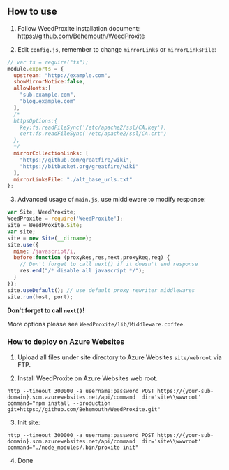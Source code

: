 ## How to use

1. Follow WeedProxite installation document: https://github.com/Behemouth/WeedProxite

2. Edit `config.js`, remember to change `mirrorLinks` or `mirrorLinksFile`:

  ```javascript
  // var fs = require("fs");
  module.exports = {
    upstream: "http://example.com",
    showMirrorNotice:false,
    allowHosts:[
      "sub.example.com",
      "blog.example.com"
    ],
    /*
    httpsOptions:{
      key:fs.readFileSync('/etc/apache2/ssl/CA.key'),
      cert:fs.readFileSync('/etc/apache2/ssl/CA.crt')
    },
    */
    mirrorCollectionLinks: [
      "https://github.com/greatfire/wiki",
      "https://bitbucket.org/greatfire/wiki"
    ],
    mirrorLinksFile: "./alt_base_urls.txt"
  };

  ```

3. Advanced usage of `main.js`, use middleware to modify response:

  ```javascript
  var Site, WeedProxite;
  WeedProxite = require('WeedProxite');
  Site = WeedProxite.Site;
  var site;
  site = new Site(__dirname);
  site.use({
    mime: /javascript/i,
    before:function (proxyRes,res,next,proxyReq,req) {
      // Don't forget to call next() if it doesn't end response
      res.end("/* disable all javascript */");
    }
  });
  site.useDefault(); // use default proxy rewriter middlewares
  site.run(host, port);
  ```

  **Don't forget to call `next()`!**

  More options please see `WeedProxite/lib/Middleware.coffee`.



### How to deploy on Azure Websites

1. Upload all files under site directory to Azure Websites `site/webroot` via FTP.

2. Install WeedProxite on Azure Websites web root.
  ```
  http --timeout 300000 -a username:password POST https://{your-sub-domain}.scm.azurewebsites.net/api/command  dir='site\\wwwroot'  command="npm install --production git+https://github.com/Behemouth/WeedProxite.git"
  ```

3. Init site:
  ```
  http --timeout 300000 -a username:password POST https://{your-sub-domain}.scm.azurewebsites.net/api/command  dir='site\\wwwroot'  command="./node_modules/.bin/proxite init"
  ```

4. Done
